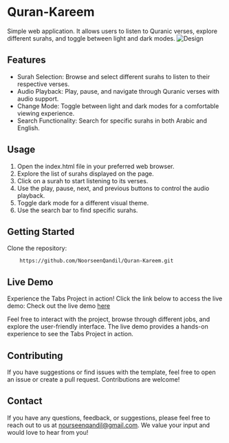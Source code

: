 # Quran-Kareem
Simple web application. It allows users to listen to Quranic verses, explore different surahs, and toggle between light and dark modes. 
![Design](https://github.com/NoorseenQandil/Quran-Kareem/assets/70522199/5c32ad7e-848c-4f1a-a395-cc0c05e1b062)

## Features
* Surah Selection: Browse and select different surahs to listen to their respective verses.
* Audio Playback: Play, pause, and navigate through Quranic verses with audio support.
* Change Mode: Toggle between light and dark modes for a comfortable viewing experience.
* Search Functionality: Search for specific surahs in both Arabic and English.

## Usage
1. Open the index.html file in your preferred web browser.
2. Explore the list of surahs displayed on the page.
3. Click on a surah to start listening to its verses.
4. Use the play, pause, next, and previous buttons to control the audio playback.
5. Toggle dark mode for a different visual theme.
6. Use the search bar to find specific surahs.

## Getting Started
Clone the repository:
```
    https://github.com/NoorseenQandil/Quran-Kareem.git
```

## Live Demo
Experience the Tabs Project in action! Click the link below to access the live demo: 
Check out the live demo [here](https://noorseenqandil.github.io/Quran-Kareem/)


Feel free to interact with the project, browse through different jobs, and explore the user-friendly interface. The live demo provides a hands-on experience to see the Tabs Project in action.

## Contributing
If you have suggestions or find issues with the template, feel free to open an issue or create a pull request. Contributions are welcome!

## Contact
If you have any questions, feedback, or suggestions, please feel free to reach out to us at nourseenqandil@gmail.com. We value your input and would love to hear from you! 
